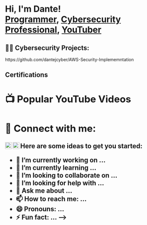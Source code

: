 <h1>Hi, I'm Dante! <br/><a href="https://github.com/dantejcyber">Programmer</a>, <a href="https://www.linkedin.com/in/dante-jennings">Cybersecurity Professional</a>, <a href="https://www.youtube.com/c/joshmadakor">YouTuber</a></h1>

<h2>👨‍💻 Cybersecurity Projects:</h2>
https://github.com/dantejcyber/AWS-Security-Implememntation
 
<h2>Certifications<h/2>
  
<h2>📺 Popular YouTube Videos</h2>




<h2> 🤳 Connect with me:</h2>

[<img align="left" alt="GoldWebz | YouTube" width="22px" src="https://cdn.jsdelivr.net/npm/simple-icons@v3/icons/youtube.svg" />][youtube]
[<img align="left" alt="dante-jennings | LinkedIn" width="22px" src="https://cdn.jsdelivr.net/npm/simple-icons@v3/icons/linkedin.svg" />][linkedin]


[youtube]: https://youtube.com/@GoldWebz
[linkedin]: https://linkedin.com/in/dante-jennings



Here are some ideas to get you started:

- 🔭 I’m currently working on ...
- 🌱 I’m currently learning ...
- 👯 I’m looking to collaborate on ...
- 🤔 I’m looking for help with ...
- 💬 Ask me about ...
- 📫 How to reach me: ...
- 😄 Pronouns: ...
- ⚡ Fun fact: ...
-->
